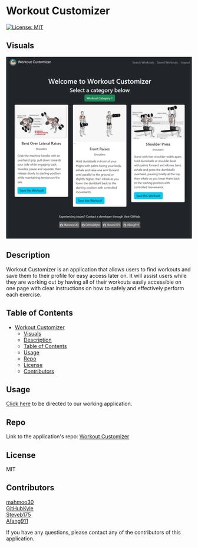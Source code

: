 # Workout Customizer

[![License: MIT](https://img.shields.io/badge/License-MIT-yellow.svg)](https://opensource.org/licenses/MIT)

## Visuals
![Homepage](/client/public/images/example.png)

## Description

Workout Customizer is an application that allows users to find workouts and save them to their profile for easy access later on. It will assist users while they are working out by having all of their workouts easily accessible on one page with clear instructions on how to safely and effectively perform each exercise.

## Table of Contents
- [Workout Customizer](#workout-customizer)
  - [Visuals](#visuals)
  - [Description](#description)
  - [Table of Contents](#table-of-contents)
  - [Usage](#usage)
  - [Repo](#repo)
  - [License](#license)
  - [Contributors](#contributors)



## Usage

 [Click here](https://workout-customizer-1ca954ff9a9e.herokuapp.com/) to be directed to our working application.

## Repo

Link to the application's repo: [Workout Customizer](https://github.com/Steveb175/Workout-Customizer)


## License
MIT
## Contributors

[mahmoo30](https://github.com/mahmoo30)   
[GitHubKyle](https://github.com/githubkyle)  
[Steveb175](https://github.com/Steveb175)    
[Afang911](https://github.com/Afang911)    

If you have any questions, please contact any of the contributors of this application.
